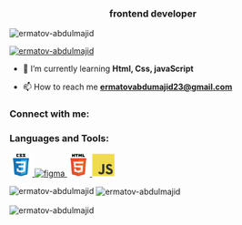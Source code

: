 <h3 align="center">frontend developer</h3>

<p align="left"> <img src="https://komarev.com/ghpvc/?username=ermatov-abdulmajid&label=Profile%20views&color=0e75b6&style=flat" alt="ermatov-abdulmajid" /> </p>

<p align="left"> <a href="https://github.com/ryo-ma/github-profile-trophy"><img src="https://github-profile-trophy.vercel.app/?username=ermatov-abdulmajid" alt="ermatov-abdulmajid" /></a> </p>

- 🌱 I’m currently learning **Html, Css, javaScript**

- 📫 How to reach me **ermatovabdumajid23@gmail.com**

<h3 align="left">Connect with me:</h3>
<p align="left">
</p>

<h3 align="left">Languages and Tools:</h3>
<p align="left"> <a href="https://www.w3schools.com/css/" target="_blank" rel="noreferrer"> <img src="https://raw.githubusercontent.com/devicons/devicon/master/icons/css3/css3-original-wordmark.svg" alt="css3" width="40" height="40"/> </a> <a href="https://www.figma.com/" target="_blank" rel="noreferrer"> <img src="https://www.vectorlogo.zone/logos/figma/figma-icon.svg" alt="figma" width="40" height="40"/> </a> <a href="https://www.w3.org/html/" target="_blank" rel="noreferrer"> <img src="https://raw.githubusercontent.com/devicons/devicon/master/icons/html5/html5-original-wordmark.svg" alt="html5" width="40" height="40"/> </a> <a href="https://developer.mozilla.org/en-US/docs/Web/JavaScript" target="_blank" rel="noreferrer"> <img src="https://raw.githubusercontent.com/devicons/devicon/master/icons/javascript/javascript-original.svg" alt="javascript" width="40" height="40"/> </a> </p>

<p><img align="left" src="https://github-readme-stats.vercel.app/api/top-langs?username=ermatov-abdulmajid&show_icons=true&locale=en&layout=compact" alt="ermatov-abdulmajid" /></p>

<p>&nbsp;<img align="center" src="https://github-readme-stats.vercel.app/api?username=ermatov-abdulmajid&show_icons=true&locale=en" alt="ermatov-abdulmajid" /></p>

<p><img align="center" src="https://github-readme-streak-stats.herokuapp.com/?user=ermatov-abdulmajid&" alt="ermatov-abdulmajid" /></p>

